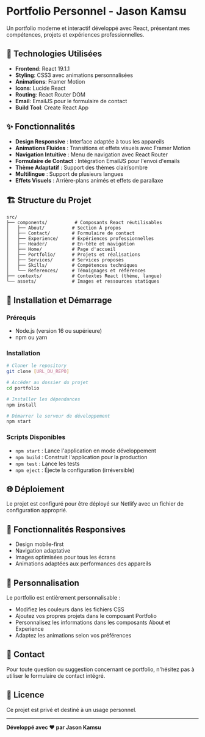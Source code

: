 # Portfolio Personnel - Jason Kamsu

Un portfolio moderne et interactif développé avec React, présentant mes compétences, projets et expériences professionnelles.

## 🚀 Technologies Utilisées

- **Frontend**: React 19.1.1
- **Styling**: CSS3 avec animations personnalisées
- **Animations**: Framer Motion
- **Icons**: Lucide React
- **Routing**: React Router DOM
- **Email**: EmailJS pour le formulaire de contact
- **Build Tool**: Create React App

## ✨ Fonctionnalités

- **Design Responsive** : Interface adaptée à tous les appareils
- **Animations Fluides** : Transitions et effets visuels avec Framer Motion
- **Navigation Intuitive** : Menu de navigation avec React Router
- **Formulaire de Contact** : Intégration EmailJS pour l'envoi d'emails
- **Thème Adaptatif** : Support des thèmes clair/sombre
- **Multilingue** : Support de plusieurs langues
- **Effets Visuels** : Arrière-plans animés et effets de parallaxe

## 🏗️ Structure du Projet

```
src/
├── components/          # Composants React réutilisables
│   ├── About/          # Section À propos
│   ├── Contact/        # Formulaire de contact
│   ├── Experience/     # Expériences professionnelles
│   ├── Header/         # En-tête et navigation
│   ├── Home/           # Page d'accueil
│   ├── Portfolio/      # Projets et réalisations
│   ├── Services/       # Services proposés
│   ├── Skills/         # Compétences techniques
│   └── References/     # Témoignages et références
├── contexts/           # Contextes React (thème, langue)
└── assets/             # Images et ressources statiques
```

## 🚀 Installation et Démarrage

### Prérequis
- Node.js (version 16 ou supérieure)
- npm ou yarn

### Installation
```bash
# Cloner le repository
git clone [URL_DU_REPO]

# Accéder au dossier du projet
cd portfolio

# Installer les dépendances
npm install

# Démarrer le serveur de développement
npm start
```

### Scripts Disponibles

- `npm start` : Lance l'application en mode développement
- `npm build` : Construit l'application pour la production
- `npm test` : Lance les tests
- `npm eject` : Éjecte la configuration (irréversible)

## 🌐 Déploiement

Le projet est configuré pour être déployé sur Netlify avec un fichier de configuration approprié.

## 📱 Fonctionnalités Responsives

- Design mobile-first
- Navigation adaptative
- Images optimisées pour tous les écrans
- Animations adaptées aux performances des appareils

## 🎨 Personnalisation

Le portfolio est entièrement personnalisable :
- Modifiez les couleurs dans les fichiers CSS
- Ajoutez vos propres projets dans le composant Portfolio
- Personnalisez les informations dans les composants About et Experience
- Adaptez les animations selon vos préférences

## 📧 Contact

Pour toute question ou suggestion concernant ce portfolio, n'hésitez pas à utiliser le formulaire de contact intégré.

## 📄 Licence

Ce projet est privé et destiné à un usage personnel.

---

**Développé avec ❤️ par Jason Kamsu**
